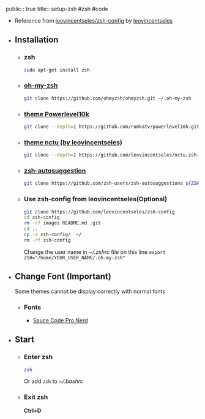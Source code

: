 public:: true
title:: setup-zsh
#zsh #code

- Reference from [leovincentseles/zsh-config](https://github.com/leovincentseles/zsh-config) by [leovincentseles](https://github.com/leovincentseles)
- ## Installation
	- ### zsh
	  ```bash
	  sudo apt-get install zsh
	  ```
	- ### [oh-my-zsh](https://github.com/ohmyzsh/ohmyzsh)
	  ```bash
	  git clone https://github.com/ohmyzsh/ohmyzsh.git ~/.oh-my-zsh
	  ```
	- ### [theme Powerlevel10k](https://github.com/romkatv/powerlevel10k)
	  ```bash
	  git clone --depth=1 https://github.com/romkatv/powerlevel10k.git ${ZSH_CUSTOM:-$HOME/.oh-my-zsh/custom}/themes/powerlevel10k
	  ```
	- ### [theme nctu (by leovincentseles)](https://github.com/leovincentseles/nctu.zsh-theme)
	  ```bash
	  git clone --depth=1 https://github.com/leovincentseles/nctu.zsh-theme.git ${ZSH_CUSTOM:-$HOME/.oh-my-zsh/custom}/themes/leovincentseles
	  ```
	- ### [zsh-autosuggestion](https://github.com/zsh-users/zsh-autosuggestions/blob/master/INSTALL.md#oh-my-zsh)
	  ```bash
	  git clone https://github.com/zsh-users/zsh-autosuggestions ${ZSH_CUSTOM:-~/.oh-my-zsh/custom}/plugins/zsh-autosuggestions
	  ```
	- ### Use zsh-config from leovincentseles(Optional)
	  ```bash
	  git clone https://github.com/leovincentseles/zsh-config
	  cd zsh-config
	  rm -rf images README.md .git
	  cd ..
	  cp -a zsh-config/. ~/
	  rm -rf zsh-config
	  ```
	  Change the user name in _~/.zshrc_ file on this line
	  `export ZSH="/home/YOUR_USER_NAME/.oh-my-zsh"`
- ## Change Font (Important)
  Some themes cannot be display correctly with normal  fonts
	- ### Fonts
		- [Sauce Code Pro Nerd](https://github.com/ryanoasis/nerd-fonts/tree/master/patched-fonts/SourceCodePro/Regular/complete)
- ## Start
	- ### Enter zsh
	  ```bash
	  zsh
	  ```
	  Or add `zsh` to _~/.bashrc_
	- ### Exit zsh
	  **Ctrl+D**